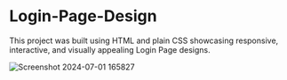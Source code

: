 
# Login-Page-Design
This project was built using HTML and plain CSS showcasing responsive, interactive, and visually appealing Login Page designs.


![Screenshot 2024-07-01 165827](https://github.com/user-attachments/assets/1552586c-4b8e-4671-ae62-4ab731205639)




